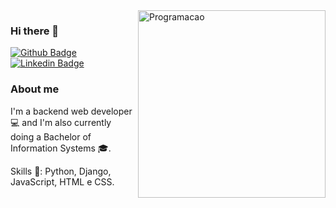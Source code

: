 <img src="https://lh3.googleusercontent.com/proxy/GnHUg8zcD8RF-I-bOAD5iLcH2aEhTBJQiKxGCvUwBXYzmLj91aAlSOX60znD7u2q95ghalmK0Pkfb9i5Y-1meJR6FqqvAcRinzk" min-width="300px" max-width="300px" width="300px" align="right" alt="Programacao">

### Hi there 👋

<a>[![Github Badge](https://img.shields.io/badge/-Github-000?style=flat-square&logo=Github&logoColor=white&link=https://github.com/NewtonPerazzo)](https://github.com/NewtonPerazzo)</a>
<a>[![Linkedin Badge](https://img.shields.io/badge/-LinkedIn-blue?style=flat-square&logo=Linkedin&logoColor=white&link=https://www.linkedin.com/in/newton-perazzo/)](https://www.linkedin.com/in/newton-perazzo/)</a>
### About me
I'm a backend web developer 💻 and I'm also currently doing a Bachelor of Information Systems 🎓.

Skills 🐍: Python, Django, JavaScript, HTML e CSS.
